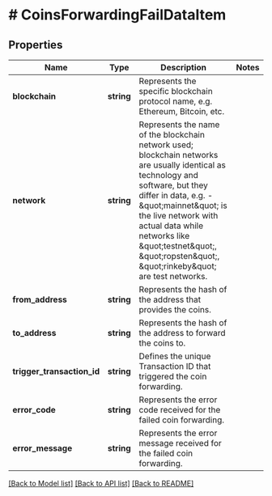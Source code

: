 # # CoinsForwardingFailDataItem

## Properties

Name | Type | Description | Notes
------------ | ------------- | ------------- | -------------
**blockchain** | **string** | Represents the specific blockchain protocol name, e.g. Ethereum, Bitcoin, etc. |
**network** | **string** | Represents the name of the blockchain network used; blockchain networks are usually identical as technology and software, but they differ in data, e.g. - \&quot;mainnet\&quot; is the live network with actual data while networks like \&quot;testnet\&quot;, \&quot;ropsten\&quot;, \&quot;rinkeby\&quot; are test networks. |
**from_address** | **string** | Represents the hash of the address that provides the coins. |
**to_address** | **string** | Represents the hash of the address to forward the coins to. |
**trigger_transaction_id** | **string** | Defines the unique Transaction ID that triggered the coin forwarding. |
**error_code** | **string** | Represents the error code received for the failed coin forwarding. |
**error_message** | **string** | Represents the error message received for the failed coin forwarding. |

[[Back to Model list]](../../README.md#models) [[Back to API list]](../../README.md#endpoints) [[Back to README]](../../README.md)
